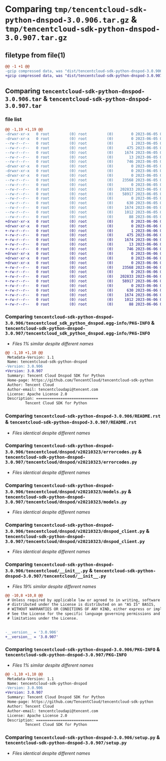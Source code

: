 # Comparing `tmp/tencentcloud-sdk-python-dnspod-3.0.906.tar.gz` & `tmp/tencentcloud-sdk-python-dnspod-3.0.907.tar.gz`

## filetype from file(1)

```diff
@@ -1 +1 @@
-gzip compressed data, was "dist/tencentcloud-sdk-python-dnspod-3.0.906.tar", last modified: Mon Jun  5 00:33:09 2023, max compression
+gzip compressed data, was "dist/tencentcloud-sdk-python-dnspod-3.0.907.tar", last modified: Tue Jun  6 02:25:25 2023, max compression
```

## Comparing `tencentcloud-sdk-python-dnspod-3.0.906.tar` & `tencentcloud-sdk-python-dnspod-3.0.907.tar`

### file list

```diff
@@ -1,19 +1,19 @@
-drwxr-xr-x   0 root         (0) root         (0)        0 2023-06-05 00:33:09.000000 tencentcloud-sdk-python-dnspod-3.0.906/
-drwxr-xr-x   0 root         (0) root         (0)        0 2023-06-05 00:33:09.000000 tencentcloud-sdk-python-dnspod-3.0.906/tencentcloud_sdk_python_dnspod.egg-info/
--rw-r--r--   0 root         (0) root         (0)        1 2023-06-05 00:33:09.000000 tencentcloud-sdk-python-dnspod-3.0.906/tencentcloud_sdk_python_dnspod.egg-info/dependency_links.txt
--rw-r--r--   0 root         (0) root         (0)      475 2023-06-05 00:33:09.000000 tencentcloud-sdk-python-dnspod-3.0.906/tencentcloud_sdk_python_dnspod.egg-info/SOURCES.txt
--rw-r--r--   0 root         (0) root         (0)     1674 2023-06-05 00:33:09.000000 tencentcloud-sdk-python-dnspod-3.0.906/tencentcloud_sdk_python_dnspod.egg-info/PKG-INFO
--rw-r--r--   0 root         (0) root         (0)       13 2023-06-05 00:33:09.000000 tencentcloud-sdk-python-dnspod-3.0.906/tencentcloud_sdk_python_dnspod.egg-info/top_level.txt
--rw-r--r--   0 root         (0) root         (0)      746 2023-06-05 00:33:08.000000 tencentcloud-sdk-python-dnspod-3.0.906/README.rst
-drwxr-xr-x   0 root         (0) root         (0)        0 2023-06-05 00:33:09.000000 tencentcloud-sdk-python-dnspod-3.0.906/tencentcloud/
-drwxr-xr-x   0 root         (0) root         (0)        0 2023-06-05 00:33:09.000000 tencentcloud-sdk-python-dnspod-3.0.906/tencentcloud/dnspod/
-drwxr-xr-x   0 root         (0) root         (0)        0 2023-06-05 00:33:09.000000 tencentcloud-sdk-python-dnspod-3.0.906/tencentcloud/dnspod/v20210323/
--rw-r--r--   0 root         (0) root         (0)    23568 2023-06-05 00:33:08.000000 tencentcloud-sdk-python-dnspod-3.0.906/tencentcloud/dnspod/v20210323/errorcodes.py
--rw-r--r--   0 root         (0) root         (0)        0 2023-06-05 00:33:08.000000 tencentcloud-sdk-python-dnspod-3.0.906/tencentcloud/dnspod/v20210323/__init__.py
--rw-r--r--   0 root         (0) root         (0)   202833 2023-06-05 00:33:08.000000 tencentcloud-sdk-python-dnspod-3.0.906/tencentcloud/dnspod/v20210323/models.py
--rw-r--r--   0 root         (0) root         (0)    58917 2023-06-05 00:33:08.000000 tencentcloud-sdk-python-dnspod-3.0.906/tencentcloud/dnspod/v20210323/dnspod_client.py
--rw-r--r--   0 root         (0) root         (0)        0 2023-06-05 00:33:08.000000 tencentcloud-sdk-python-dnspod-3.0.906/tencentcloud/dnspod/__init__.py
--rw-r--r--   0 root         (0) root         (0)      630 2023-06-05 00:33:08.000000 tencentcloud-sdk-python-dnspod-3.0.906/tencentcloud/__init__.py
--rw-r--r--   0 root         (0) root         (0)     1674 2023-06-05 00:33:09.000000 tencentcloud-sdk-python-dnspod-3.0.906/PKG-INFO
--rw-r--r--   0 root         (0) root         (0)     1012 2023-06-05 00:33:08.000000 tencentcloud-sdk-python-dnspod-3.0.906/setup.py
--rw-r--r--   0 root         (0) root         (0)       88 2023-06-05 00:33:09.000000 tencentcloud-sdk-python-dnspod-3.0.906/setup.cfg
+drwxr-xr-x   0 root         (0) root         (0)        0 2023-06-06 02:25:25.000000 tencentcloud-sdk-python-dnspod-3.0.907/
+drwxr-xr-x   0 root         (0) root         (0)        0 2023-06-06 02:25:25.000000 tencentcloud-sdk-python-dnspod-3.0.907/tencentcloud_sdk_python_dnspod.egg-info/
+-rw-r--r--   0 root         (0) root         (0)        1 2023-06-06 02:25:25.000000 tencentcloud-sdk-python-dnspod-3.0.907/tencentcloud_sdk_python_dnspod.egg-info/dependency_links.txt
+-rw-r--r--   0 root         (0) root         (0)      475 2023-06-06 02:25:25.000000 tencentcloud-sdk-python-dnspod-3.0.907/tencentcloud_sdk_python_dnspod.egg-info/SOURCES.txt
+-rw-r--r--   0 root         (0) root         (0)     1674 2023-06-06 02:25:25.000000 tencentcloud-sdk-python-dnspod-3.0.907/tencentcloud_sdk_python_dnspod.egg-info/PKG-INFO
+-rw-r--r--   0 root         (0) root         (0)       13 2023-06-06 02:25:25.000000 tencentcloud-sdk-python-dnspod-3.0.907/tencentcloud_sdk_python_dnspod.egg-info/top_level.txt
+-rw-r--r--   0 root         (0) root         (0)      746 2023-06-06 02:25:25.000000 tencentcloud-sdk-python-dnspod-3.0.907/README.rst
+drwxr-xr-x   0 root         (0) root         (0)        0 2023-06-06 02:25:25.000000 tencentcloud-sdk-python-dnspod-3.0.907/tencentcloud/
+drwxr-xr-x   0 root         (0) root         (0)        0 2023-06-06 02:25:25.000000 tencentcloud-sdk-python-dnspod-3.0.907/tencentcloud/dnspod/
+drwxr-xr-x   0 root         (0) root         (0)        0 2023-06-06 02:25:25.000000 tencentcloud-sdk-python-dnspod-3.0.907/tencentcloud/dnspod/v20210323/
+-rw-r--r--   0 root         (0) root         (0)    23568 2023-06-06 02:25:25.000000 tencentcloud-sdk-python-dnspod-3.0.907/tencentcloud/dnspod/v20210323/errorcodes.py
+-rw-r--r--   0 root         (0) root         (0)        0 2023-06-06 02:25:25.000000 tencentcloud-sdk-python-dnspod-3.0.907/tencentcloud/dnspod/v20210323/__init__.py
+-rw-r--r--   0 root         (0) root         (0)   202833 2023-06-06 02:25:25.000000 tencentcloud-sdk-python-dnspod-3.0.907/tencentcloud/dnspod/v20210323/models.py
+-rw-r--r--   0 root         (0) root         (0)    58917 2023-06-06 02:25:25.000000 tencentcloud-sdk-python-dnspod-3.0.907/tencentcloud/dnspod/v20210323/dnspod_client.py
+-rw-r--r--   0 root         (0) root         (0)        0 2023-06-06 02:25:25.000000 tencentcloud-sdk-python-dnspod-3.0.907/tencentcloud/dnspod/__init__.py
+-rw-r--r--   0 root         (0) root         (0)      630 2023-06-06 02:25:25.000000 tencentcloud-sdk-python-dnspod-3.0.907/tencentcloud/__init__.py
+-rw-r--r--   0 root         (0) root         (0)     1674 2023-06-06 02:25:25.000000 tencentcloud-sdk-python-dnspod-3.0.907/PKG-INFO
+-rw-r--r--   0 root         (0) root         (0)     1012 2023-06-06 02:25:25.000000 tencentcloud-sdk-python-dnspod-3.0.907/setup.py
+-rw-r--r--   0 root         (0) root         (0)       88 2023-06-06 02:25:25.000000 tencentcloud-sdk-python-dnspod-3.0.907/setup.cfg
```

### Comparing `tencentcloud-sdk-python-dnspod-3.0.906/tencentcloud_sdk_python_dnspod.egg-info/PKG-INFO` & `tencentcloud-sdk-python-dnspod-3.0.907/tencentcloud_sdk_python_dnspod.egg-info/PKG-INFO`

 * *Files 1% similar despite different names*

```diff
@@ -1,10 +1,10 @@
 Metadata-Version: 1.1
 Name: tencentcloud-sdk-python-dnspod
-Version: 3.0.906
+Version: 3.0.907
 Summary: Tencent Cloud Dnspod SDK for Python
 Home-page: https://github.com/TencentCloud/tencentcloud-sdk-python
 Author: Tencent Cloud
 Author-email: tencentcloudapi@tencent.com
 License: Apache License 2.0
 Description: ============================
         Tencent Cloud SDK for Python
```

### Comparing `tencentcloud-sdk-python-dnspod-3.0.906/README.rst` & `tencentcloud-sdk-python-dnspod-3.0.907/README.rst`

 * *Files identical despite different names*

### Comparing `tencentcloud-sdk-python-dnspod-3.0.906/tencentcloud/dnspod/v20210323/errorcodes.py` & `tencentcloud-sdk-python-dnspod-3.0.907/tencentcloud/dnspod/v20210323/errorcodes.py`

 * *Files identical despite different names*

### Comparing `tencentcloud-sdk-python-dnspod-3.0.906/tencentcloud/dnspod/v20210323/models.py` & `tencentcloud-sdk-python-dnspod-3.0.907/tencentcloud/dnspod/v20210323/models.py`

 * *Files identical despite different names*

### Comparing `tencentcloud-sdk-python-dnspod-3.0.906/tencentcloud/dnspod/v20210323/dnspod_client.py` & `tencentcloud-sdk-python-dnspod-3.0.907/tencentcloud/dnspod/v20210323/dnspod_client.py`

 * *Files identical despite different names*

### Comparing `tencentcloud-sdk-python-dnspod-3.0.906/tencentcloud/__init__.py` & `tencentcloud-sdk-python-dnspod-3.0.907/tencentcloud/__init__.py`

 * *Files 19% similar despite different names*

```diff
@@ -10,8 +10,8 @@
 # Unless required by applicable law or agreed to in writing, software
 # distributed under the License is distributed on an "AS IS" BASIS,
 # WITHOUT WARRANTIES OR CONDITIONS OF ANY KIND, either express or implied.
 # See the License for the specific language governing permissions and
 # limitations under the License.
 
 
-__version__ = '3.0.906'
+__version__ = '3.0.907'
```

### Comparing `tencentcloud-sdk-python-dnspod-3.0.906/PKG-INFO` & `tencentcloud-sdk-python-dnspod-3.0.907/PKG-INFO`

 * *Files 1% similar despite different names*

```diff
@@ -1,10 +1,10 @@
 Metadata-Version: 1.1
 Name: tencentcloud-sdk-python-dnspod
-Version: 3.0.906
+Version: 3.0.907
 Summary: Tencent Cloud Dnspod SDK for Python
 Home-page: https://github.com/TencentCloud/tencentcloud-sdk-python
 Author: Tencent Cloud
 Author-email: tencentcloudapi@tencent.com
 License: Apache License 2.0
 Description: ============================
         Tencent Cloud SDK for Python
```

### Comparing `tencentcloud-sdk-python-dnspod-3.0.906/setup.py` & `tencentcloud-sdk-python-dnspod-3.0.907/setup.py`

 * *Files identical despite different names*

